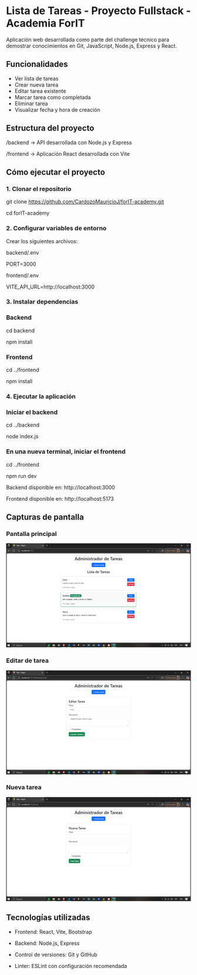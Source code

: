# Lista de Tareas - Proyecto Fullstack - Academia ForIT

Aplicación web desarrollada como parte del challenge técnico para demostrar conocimientos en Git, JavaScript, Node.js, Express y React.

## Funcionalidades

- Ver lista de tareas
- Crear nueva tarea
- Editar tarea existente
- Marcar tarea como completada
- Eliminar tarea
- Visualizar fecha y hora de creación

## Estructura del proyecto

/backend -> API desarrollada con Node.js y Express

/frontend -> Aplicación React desarrollada con Vite

## Cómo ejecutar el proyecto

### 1. Clonar el repositorio

git clone https://github.com/CardozoMauricioJ/forIT-academy.git

cd forIT-academy

### 2. Configurar variables de entorno

Crear los siguientes archivos:

backend/.env

PORT=3000

frontend/.env

VITE_API_URL=http://localhost:3000

### 3. Instalar dependencias

### Backend

cd backend

npm install

### Frontend

cd ../frontend

npm install

### 4. Ejecutar la aplicación

### Iniciar el backend

cd ../backend

node index.js

### En una nueva terminal, iniciar el frontend

cd ../frontend

npm run dev

Backend disponible en: http://localhost:3000

Frontend disponible en: http://localhost:5173

## Capturas de pantalla

### Pantalla principal
![Pantalla principal](image.png)

### Editar de tarea
![Editar tarea](image-1.png)

### Nueva tarea
![Nueva tarea](image-2.png)

## Tecnologías utilizadas

- Frontend: React, Vite, Bootstrap

- Backend: Node.js, Express

- Control de versiones: Git y GitHub

- Linter: ESLint con configuración recomendada